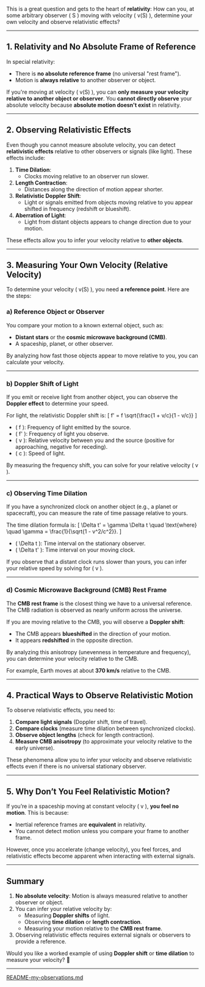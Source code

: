 This is a great question and gets to the heart of **relativity**: How can you, at some arbitrary observer \( S \) moving with velocity \( v(S) \), determine your own velocity and observe relativistic effects?

---

## **1. Relativity and No Absolute Frame of Reference**
In special relativity:
- There is **no absolute reference frame** (no universal \"rest frame\").
- Motion is **always relative** to another observer or object.

If you're moving at velocity \( v(S) \), you can **only measure your velocity relative to another object or observer**. You **cannot directly observe** your absolute velocity because **absolute motion doesn't exist** in relativity.

---

## **2. Observing Relativistic Effects**
Even though you cannot measure absolute velocity, you can detect **relativistic effects** relative to other observers or signals (like light). These effects include:
1. **Time Dilation**:
   - Clocks moving relative to an observer run slower.
2. **Length Contraction**:
   - Distances along the direction of motion appear shorter.
3. **Relativistic Doppler Shift**:
   - Light or signals emitted from objects moving relative to you appear shifted in frequency (redshift or blueshift).
4. **Aberration of Light**:
   - Light from distant objects appears to change direction due to your motion.

These effects allow you to infer your velocity relative to **other objects**.

---

## **3. Measuring Your Own Velocity (Relative Velocity)**

To determine your velocity \( v(S) \), you need **a reference point**. Here are the steps:

### a) **Reference Object or Observer**
You compare your motion to a known external object, such as:
- **Distant stars** or the **cosmic microwave background (CMB)**.
- A spaceship, planet, or other observer.

By analyzing how fast those objects appear to move relative to you, you can calculate your velocity.

---

### b) **Doppler Shift of Light**
If you emit or receive light from another object, you can observe the **Doppler effect** to determine your speed.

For light, the relativistic Doppler shift is:
\[
f' = f \sqrt{\frac{1 + v/c}{1 - v/c}}
\]
- \( f \): Frequency of light emitted by the source.
- \( f' \): Frequency of light you observe.
- \( v \): Relative velocity between you and the source (positive for approaching, negative for receding).
- \( c \): Speed of light.

By measuring the frequency shift, you can solve for your relative velocity \( v \).

---

### c) **Observing Time Dilation**
If you have a synchronized clock on another object (e.g., a planet or spacecraft), you can measure the rate of time passage relative to yours.

The time dilation formula is:
\[
\Delta t' = \gamma \Delta t \quad \text{where} \quad \gamma = \frac{1}{\sqrt{1 - v^2/c^2}}.
\]
- \( \Delta t \): Time interval on the stationary observer.
- \( \Delta t' \): Time interval on your moving clock.

If you observe that a distant clock runs slower than yours, you can infer your relative speed by solving for \( v \).

---

### d) **Cosmic Microwave Background (CMB) Rest Frame**
The **CMB rest frame** is the closest thing we have to a universal reference. The CMB radiation is observed as nearly uniform across the universe.

If you are moving relative to the CMB, you will observe a **Doppler shift**:
- The CMB appears **blueshifted** in the direction of your motion.
- It appears **redshifted** in the opposite direction.

By analyzing this anisotropy (unevenness in temperature and frequency), you can determine your velocity relative to the CMB.

For example, Earth moves at about **370 km/s** relative to the CMB.

---

## **4. Practical Ways to Observe Relativistic Motion**
To observe relativistic effects, you need to:
1. **Compare light signals** (Doppler shift, time of travel).
2. **Compare clocks** (measure time dilation between synchronized clocks).
3. **Observe object lengths** (check for length contraction).
4. **Measure CMB anisotropy** (to approximate your velocity relative to the early universe).

These phenomena allow you to infer your velocity and observe relativistic effects even if there is no universal stationary observer.

---

## **5. Why Don’t You Feel Relativistic Motion?**
If you’re in a spaceship moving at constant velocity \( v \), **you feel no motion**. This is because:
- Inertial reference frames are **equivalent** in relativity.
- You cannot detect motion unless you compare your frame to another frame.

However, once you accelerate (change velocity), you feel forces, and relativistic effects become apparent when interacting with external signals.

---

## **Summary**
1. **No absolute velocity**: Motion is always measured relative to another observer or object.
2. You can infer your relative velocity by:
   - Measuring **Doppler shifts** of light.
   - Observing **time dilation** or **length contraction**.
   - Measuring your motion relative to the **CMB rest frame**.
3. Observing relativistic effects requires external signals or observers to provide a reference.

Would you like a worked example of using **Doppler shift** or **time dilation** to measure your velocity? 🚀


---

[README-my-observations.md](https://t2m.io/bxZO4zn)

